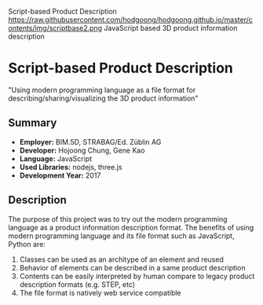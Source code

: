 Script-based Product Description
https://raw.githubusercontent.com/hodgoong/hodgoong.github.io/master/contents/img/scriptbase2.png
JavaScript based 3D product information description

# Script-based Product Description
"Using modern programming language as a file format for describing/sharing/visualizing the 3D product information"

## Summary
- **Employer:** BIM.5D, STRABAG/Ed. Züblin AG
- **Developer:** Hojoong Chung, Gene Kao
- **Language:** JavaScript
- **Used Libraries:** nodejs, three.js
- **Development Year:** 2017

## Description
The purpose of this project was to try out the modern programming language as a product information description format. The benefits of using modern programming language and its file format such as JavaScript, Python are:

1. Classes can be used as an architype of an element and reused
2. Behavior of elements can be described in a same product description
3. Contents can be easily interpreted by human compare to legacy product description formats (e.g. STEP, etc)
4. The file format is natively web service compatible